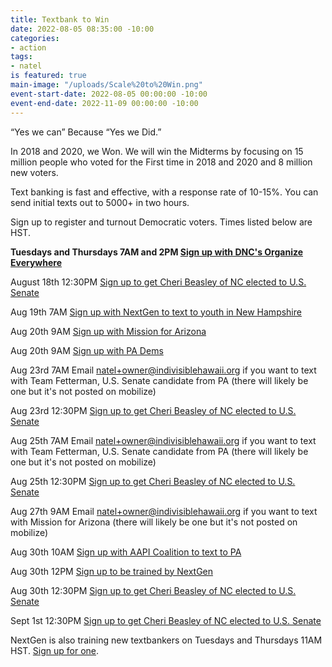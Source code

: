 ```yaml
---
title: Textbank to Win
date: 2022-08-05 08:35:00 -10:00
categories:
- action
tags:
- natel
is featured: true
main-image: "/uploads/Scale%20to%20Win.png"
event-start-date: 2022-08-05 00:00:00 -10:00
event-end-date: 2022-11-09 00:00:00 -10:00
---
```


“Yes we can” Because “Yes we Did.”

In 2018 and 2020, we Won. We will win the Midterms by focusing on 15 million people who voted for the First time in 2018 and 2020 and 8 million new voters.

Text banking is fast and effective, with a response rate of 10-15%. You can send initial texts out to 5000+ in two hours. 

Sign up to register and turnout Democratic voters. Times listed below are HST.

**Tuesdays and Thursdays 7AM and 2PM [Sign up with DNC's Organize Everywhere](https://events.democrats.org/event/418266/)**

August 18th 12:30PM [Sign up to get Cheri Beasley of NC elected to U.S. Senate](https://www.mobilize.us/blueunityin2022/event/485365/)

Aug 19th 7AM [Sign up with NextGen to text to youth in New Hampshire](https://www.mobilize.us/nextgen/event/487770/)

Aug 20th 9AM [Sign up with Mission for Arizona](https://www.mobilize.us/missionforaz/event/487230/)

Aug 20th 9AM [Sign up with PA Dems](https://www.mobilize.us/allinpa/event/488234/)

Aug 23rd 7AM Email natel+owner@indivisiblehawaii.org if you want to text with Team Fetterman, U.S. Senate candidate from PA (there will likely be one but it's not posted on mobilize)

Aug 23rd 12:30PM [Sign up to get Cheri Beasley of NC elected to U.S. Senate](https://www.mobilize.us/blueunityin2022/event/491659/)

Aug 25th 7AM Email natel+owner@indivisiblehawaii.org if you want to text with Team Fetterman, U.S. Senate candidate from PA (there will likely be one but it's not posted on mobilize)

Aug 25th 12:30PM [Sign up to get Cheri Beasley of NC elected to U.S. Senate](https://www.mobilize.us/blueunityin2022/event/491659/)

Aug 27th 9AM Email natel+owner@indivisiblehawaii.org if you want to text with Mission for Arizona (there will likely be one but it's not posted on mobilize)

Aug 30th 10AM [Sign up with AAPI Coalition to text to PA](https://www.mobilize.us/allinpa/event/488409/)

Aug 30th 12PM [Sign up to be trained by NextGen](https://www.mobilize.us/nextgen/event/483762/)

Aug 30th 12:30PM [Sign up to get Cheri Beasley of NC elected to U.S. Senate](https://www.mobilize.us/blueunityin2022/event/491659/)

Sept 1st 12:30PM [Sign up to get Cheri Beasley of NC elected to U.S. Senate](https://www.mobilize.us/blueunityin2022/event/491659/)

NextGen is also training new textbankers on Tuesdays and Thursdays 11AM HST.  [Sign up for one](https://www.mobilize.us/nextgen/event/476432/).
